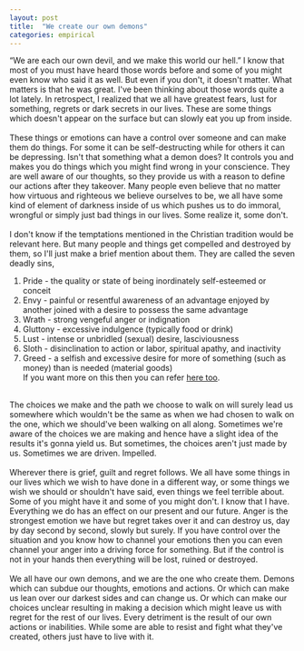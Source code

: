 ```yaml
---
layout: post
title:  "We create our own demons"
categories: empirical
---
```

“We are each our own devil, and we make this world our hell.” I know that most of you must have heard those words before and some of you might even know who said it as well. But even if you don't, it doesn't matter. What matters is that he was great. I've been thinking about those words quite a lot lately. In retrospect, I realized that we all have greatest fears, lust for something, regrets or dark secrets in our lives. These are some things which doesn't appear on the surface but can slowly eat you up from inside.<br/><br/>
These things or emotions can have a control over someone and can make them do things. For some it can be self-destructing while for others it can be depressing. Isn't that something what a demon does? It controls you and makes you do things which you might find wrong in your conscience. They are well aware of our thoughts, so they provide us with a reason to define our actions after they takeover. Many people even believe that no matter how virtuous and righteous we believe ourselves to be, we all have some kind of element of darkness inside of us which pushes us to do immoral, wrongful or simply just bad things in our lives. Some realize it, some don't.<br/><br/>
I don't know if the temptations mentioned in the Christian tradition would be relevant here. But many people and things get compelled and destroyed by them, so I'll just make a brief mention about them. They are called the seven deadly sins,<br/>
1. Pride - the quality or state of being inordinately self-esteemed or conceit
2. Envy - painful or resentful awareness of an advantage enjoyed by another joined with a desire to possess the same advantage
3. Wrath - strong vengeful anger or indignation
4. Gluttony - excessive indulgence (typically food or drink)
5. Lust - intense or unbridled (sexual) desire, lasciviousness
6. Sloth - disinclination to action or labor, spiritual apathy, and inactivity
7. Greed - a selfish and excessive desire for more of something (such as money) than is needed (material goods)<br/>
If you want more on this then you can refer [here too](https://www.bibleinfo.com/en/questions/what-are-seven-deadly-sins).<br/><br/>

The choices we make and the path we choose to walk on will surely lead us somewhere which wouldn't be the same as when we had chosen to walk on the one, which we should've been walking on all along. Sometimes we're aware of the choices we are making and hence have a slight idea of the results it's gonna yield us. But sometimes, the choices aren't just made by us. Sometimes we are driven. Impelled.<br/><br/>
Wherever there is grief, guilt and regret follows. We all have some things in our lives which we wish to have done in a different way, or some things we wish we should or shouldn't have said, even things we feel terrible about. Some of you might have it and some of you might don't. I know that I have. Everything we do has an effect on our present and our future. Anger is the strongest emotion we have but regret takes over it and can destroy us, day by day second by second, slowly but surely. If you have control over the situation and you know how to channel your emotions then you can even channel your anger into a driving force for something. But if the control is not in your hands then everything will be lost, ruined or destroyed.<br/><br/>
We all have our own demons, and we are the one who create them. Demons which can subdue our thoughts, emotions and actions. Or which can make us lean over our darkest sides and can change us. Or which can make our choices unclear resulting in making a decision which might leave us with regret for the rest of our lives. Every detriment is the result of our own actions or inabilities. While some are able to resist and fight what they've created, others just have to live with it.




